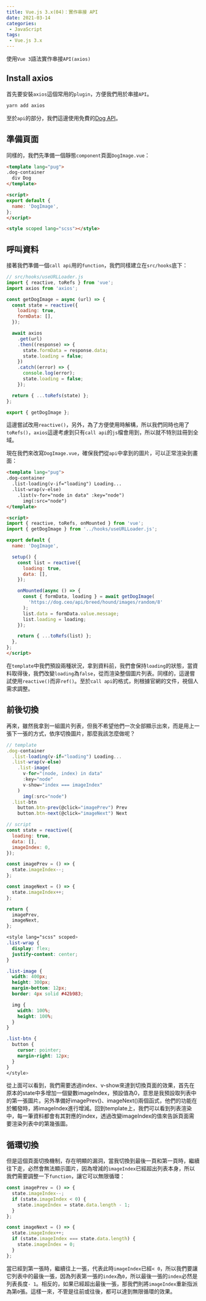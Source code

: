 ```yaml
---
title: Vue.js 3.x(04)：實作串接 API
date: 2021-03-14
categories: 
 - JavaScript
tags:
 - Vue.js 3.x
---
```

使用`Vue 3`語法實作串接`API(axios)`
<!--more-->
## Install axios
首先要安裝`axios`這個常用的`plugin`，方便我們用於串接`API`。
``` sh
yarn add axios
```
至於`api`的部分，我們這邊使用免費的[Dog API](https://dog.ceo/dog-api/)。

## 準備頁面
同樣的，我們先準備一個靜態`component`頁面`DogImage.vue`：
``` HTML
<template lang="pug">
.dog-container
  div Dog
</template>

<script>
export default {
  name: 'DogImage',
};
</script>

<style scoped lang="scss"></style>
```

## 呼叫資料
接著我們準備一個`call api`用的`function`，我們同樣建立在`src/hooks`底下：
``` JavaScript
// src/hooks/useURLLoader.js
import { reactive, toRefs } from 'vue';
import axios from 'axios';

const getDogImage = async (url) => {
  const state = reactive({
    loading: true,
    formData: [],
  });

  await axios
    .get(url)
    .then((response) => {
      state.formData = response.data;
      state.loading = false;
    })
    .catch((error) => {
      console.log(error);
      state.loading = false;
    });

  return { ...toRefs(state) };
};

export { getDogImage };
```
這邊嘗試改用`reactive()`，另外，為了方便使用時解構，所以我們同時也用了`toRefs()`，`axios`這邊考慮到只有`call api`的`js`檔會用到，所以就不特別註冊到全域。

現在我們來改寫`DogImage.vue`，確保我們從`api`中拿到的圖片，可以正常渲染到畫面：
``` HTML
<template lang="pug">
.dog-container
  .list-loading(v-if="loading") Loading...
  .list-wrap(v-else)
    .list(v-for="node in data" :key="node")
      img(:src="node")
</template>

<script>
import { reactive, toRefs, onMounted } from 'vue';
import { getDogImage } from '../hooks/useURLLoader.js';

export default {
  name: 'DogImage',

  setup() {
    const list = reactive({
      loading: true,
      data: [],
    });

    onMounted(async () => {
      const { formData, loading } = await getDogImage(
        'https://dog.ceo/api/breed/hound/images/random/8'
      );
      list.data = formData.value.message;
      list.loading = loading;
    });

    return { ...toRefs(list) };
  },
};
</script>
```
在`template`中我們預設兩種狀況，拿到資料前，我們會保持`loading`的狀態，當資料取得後，我們改變`loading`為`false`，從而渲染整個圖片列表。同樣的，這邊嘗試使用`reactive()`而非`ref()`。至於`call api`的格式，則根據官網的文件，視個人需求調整。

## 前後切換
再來，雖然我拿到一組圖片列表，但我不希望他們一次全部顯示出來，而是用上一張下一張的方式，依序切換圖片，那麼我該怎麼做呢？
``` js
// template
.dog-container
  .list-loading(v-if="loading") Loading...
  .list-wrap(v-else)
    .list-image(
      v-for="(node, index) in data"
      :key="node"
      v-show="index === imageIndex"
    )
      img(:src="node")
  .list-btn
    button.btn-prev(@click="imagePrev") Prev
    button.btn-next(@click="imageNext") Next
```
``` js
// script
const state = reactive({
  loading: true,
  data: [],
  imageIndex: 0,
});

const imagePrev = () => {
  state.imageIndex--;
};

const imageNext = () => {
  state.imageIndex++;
};

return {
  imagePrev,
  imageNext,
};
```
``` css
<style lang="scss" scoped>
.list-wrap {
  display: flex;
  justify-content: center;
}

.list-image {
  width: 400px;
  height: 300px;
  margin-bottom: 12px;
  border: 4px solid #42b983;

  img {
    width: 100%;
    height: 100%;
  }
}

.list-btn {
  button {
    cursor: pointer;
    margin-right: 12px;
  }
}
</style>
```
從上面可以看到，我們需要透過index、v-show來達到切換頁面的效果，首先在原本的state中多增加一個變數imageIndex，預設值為0，意思是我預設取列表中的第一張圖片。另外準備好imagePrev()、imageNext()兩個函式，他們的功能在於觸發時，將imageIndex進行增減。回到template上，我們可以看到列表渲染中，每一筆資料都會有其對應的index，透過改變imageIndex的值來告訴頁面需要渲染列表中的第幾張圖。

## 循環切換
但是這個頁面切換機制，存在明顯的漏洞，當我切換到最後一頁和第一頁時，繼續往下走，必然會無法顯示圖片，因為增減的`imageIndex`已經超出列表本身，所以我們需要調整一下`function`，讓它可以無限循環：
``` js
const imagePrev = () => {
  state.imageIndex--;
  if (state.imageIndex < 0) {
    state.imageIndex = state.data.length - 1;
  }
};

const imageNext = () => {
  state.imageIndex++;
  if (state.imageIndex === state.data.length) {
    state.imageIndex = 0;
  }
};
```
當已經到第一張時，繼續往上一張，代表此時`imageIndex`已經`< 0`，所以我們要讓它列表中的最後一張，因為列表第一張的`index`為`0`，所以最後一張的`index`必然是列表長度`- 1`。相反的，如果已經超出最後一張，那我們則將`imageIndex`重新指派為第`0`張。這樣一來，不管是往前或往後，都可以達到無限循環的效果。